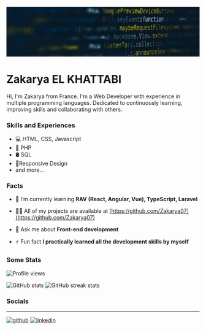 ![Programming](https://github.com/Zakarya07/Zakarya07/blob/main/Banner.jpg)

# Zakarya EL KHATTABI

Hi, I'm Zakarya from France. I'm a Web Developer with experience in multiple programming languages.
Dedicated to continuously learning, improving skills and collaborating with others.

### Skills and Experiences
* 💻 HTML, CSS, Javascript
* 🐘 PHP
* 🛢️ SQL
* 📱Responsive Design
* and more...

### Facts

- 🌱 I’m currently learning **RAV (React, Angular, Vue), TypeScript, Laravel**

- 👨‍💻 All of my projects are available at [https://github.com/Zakarya07](https://github.com/Zakarya07)

- 💬 Ask me about **Front-end development**

- ⚡ Fun fact **I practically learned all the development skills by myself**


### Some Stats
![Profile views](https://gpvc.arturio.dev/Zakarya07)

![GitHub stats](https://github-readme-stats.vercel.app/api?username=Zakarya07&show_icons=true) ![GitHub streak stats](https://streak-stats.demolab.com/?user=Zakarya07)  

### Socials
<hr>

  
 [<img src='https://cdn.jsdelivr.net/npm/simple-icons@3.0.1/icons/github.svg' alt='github' height='40'>](https://github.com/Zakarya07)
 [<img src='https://cdn.jsdelivr.net/npm/simple-icons@3.0.1/icons/linkedin.svg' alt='linkedin' height='40'>](https://www.linkedin.com/in/zakarya-elkhattabi/)  
  
